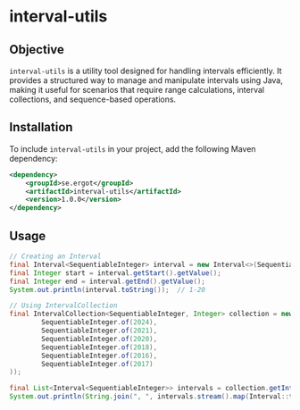 # interval-utils

## Objective
`interval-utils` is a utility tool designed for handling intervals efficiently. It provides a structured way to manage and manipulate intervals using Java, making it useful for scenarios that require range calculations, interval collections, and sequence-based operations.

## Installation
To include `interval-utils` in your project, add the following Maven dependency:

```xml
<dependency>
    <groupId>se.ergot</groupId>
    <artifactId>interval-utils</artifactId>
    <version>1.0.0</version>
</dependency>
```

## Usage
```java
// Creating an Interval
final Interval<SequentiableInteger> interval = new Interval<>(SequentiableInteger.of(1), SequentiableInteger.of(20));
final Integer start = interval.getStart().getValue(); 
final Integer end = interval.getEnd().getValue();
System.out.println(interval.toString());  // 1-20
```

```java
// Using IntervalCollection
final IntervalCollection<SequentiableInteger, Integer> collection = new IntervalCollection<>(Set.of(
        SequentiableInteger.of(2024),
        SequentiableInteger.of(2021),
        SequentiableInteger.of(2020),
        SequentiableInteger.of(2018),
        SequentiableInteger.of(2016),
        SequentiableInteger.of(2017)
));

final List<Interval<SequentiableInteger>> intervals = collection.getIntervals();
System.out.println(String.join(", ", intervals.stream().map(Interval::toString).toList())); // 2016-2018, 2020-2021, 2024
```